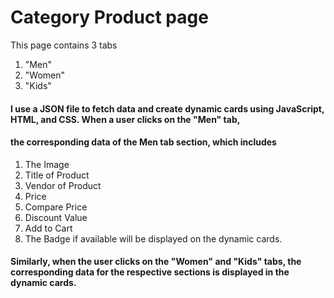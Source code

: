 # Category Product page
This page contains 3 tabs
1. "Men"
2. "Women"
3. "Kids"

#### I use a JSON file to fetch data and create dynamic cards using JavaScript, HTML, and CSS. When a user clicks on the "Men" tab, 
#### the corresponding data of the Men tab section, which includes
1. The Image
2. Title of Product
3. Vendor of Product
4. Price
5. Compare Price
6. Discount Value
7. Add to Cart
8. The Badge if available 
will be displayed on the dynamic cards.

#### Similarly, when the user clicks on the "Women" and "Kids" tabs, the corresponding data for the respective sections is displayed in the dynamic cards.